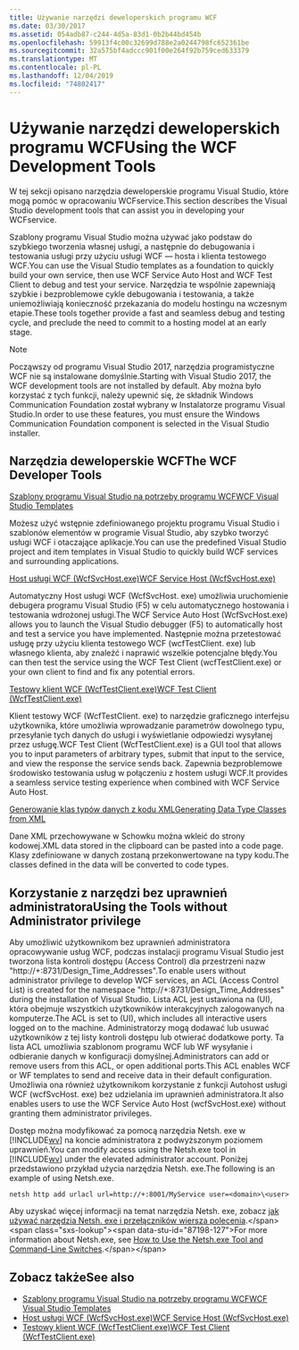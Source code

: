 ```yaml
---
title: Używanie narzędzi deweloperskich programu WCF
ms.date: 03/30/2017
ms.assetid: 054adb87-c244-4d5a-83d1-0b2b44bd454b
ms.openlocfilehash: 59913f4c00c32699d788e2a0244798fc652361be
ms.sourcegitcommit: 32a575bf4adccc901f00e264f92b759ced633379
ms.translationtype: MT
ms.contentlocale: pl-PL
ms.lasthandoff: 12/04/2019
ms.locfileid: "74802417"
---
```

# <a name="using-the-wcf-development-tools"></a><span data-ttu-id="87198-102">Używanie narzędzi deweloperskich programu WCF</span><span class="sxs-lookup"><span data-stu-id="87198-102">Using the WCF Development Tools</span></span>
<span data-ttu-id="87198-103">W tej sekcji opisano narzędzia deweloperskie programu Visual Studio, które mogą pomóc w opracowaniu WCFservice.</span><span class="sxs-lookup"><span data-stu-id="87198-103">This section describes the Visual Studio development tools that can assist you in developing your WCFservice.</span></span>  
  
 <span data-ttu-id="87198-104">Szablony programu Visual Studio można używać jako podstaw do szybkiego tworzenia własnej usługi, a następnie do debugowania i testowania usługi przy użyciu usługi WCF — hosta i klienta testowego WCF.</span><span class="sxs-lookup"><span data-stu-id="87198-104">You can use the Visual Studio templates as a foundation to quickly build your own service, then use WCF Service Auto Host and WCF Test Client to debug and test your service.</span></span> <span data-ttu-id="87198-105">Narzędzia te wspólnie zapewniają szybkie i bezproblemowe cykle debugowania i testowania, a także uniemożliwiają konieczność przekazania do modelu hostingu na wczesnym etapie.</span><span class="sxs-lookup"><span data-stu-id="87198-105">These tools together provide a fast and seamless debug and testing cycle, and preclude the need to commit to a hosting model at an early stage.</span></span>  
 
 > [!NOTE]
 > <span data-ttu-id="87198-106">Począwszy od programu Visual Studio 2017, narzędzia programistyczne WCF nie są instalowane domyślnie.</span><span class="sxs-lookup"><span data-stu-id="87198-106">Starting with Visual Studio 2017, the WCF development tools are not installed by default.</span></span> <span data-ttu-id="87198-107">Aby można było korzystać z tych funkcji, należy upewnić się, że składnik Windows Communication Foundation został wybrany w Instalatorze programu Visual Studio.</span><span class="sxs-lookup"><span data-stu-id="87198-107">In order to use these features, you must ensure the Windows Communication Foundation component is selected in the Visual Studio installer.</span></span>
  
## <a name="the-wcf-developer-tools"></a><span data-ttu-id="87198-108">Narzędzia deweloperskie WCF</span><span class="sxs-lookup"><span data-stu-id="87198-108">The WCF Developer Tools</span></span>  
 [<span data-ttu-id="87198-109">Szablony programu Visual Studio na potrzeby programu WCF</span><span class="sxs-lookup"><span data-stu-id="87198-109">WCF Visual Studio Templates</span></span>](wcf-vs-templates.md)  
  
 <span data-ttu-id="87198-110">Możesz użyć wstępnie zdefiniowanego projektu programu Visual Studio i szablonów elementów w programie Visual Studio, aby szybko tworzyć usługi WCF i otaczające aplikacje.</span><span class="sxs-lookup"><span data-stu-id="87198-110">You can use the predefined Visual Studio project and item templates in Visual Studio to quickly build WCF services and surrounding applications.</span></span>  
  
 [<span data-ttu-id="87198-111">Host usługi WCF (WcfSvcHost.exe)</span><span class="sxs-lookup"><span data-stu-id="87198-111">WCF Service Host (WcfSvcHost.exe)</span></span>](wcf-service-host-wcfsvchost-exe.md)  
  
 <span data-ttu-id="87198-112">Automatyczny Host usługi WCF (WcfSvcHost. exe) umożliwia uruchomienie debugera programu Visual Studio (F5) w celu automatycznego hostowania i testowania wdrożonej usługi.</span><span class="sxs-lookup"><span data-stu-id="87198-112">The WCF Service Auto Host (WcfSvcHost.exe) allows you to launch the Visual Studio debugger (F5) to automatically host and test a service you have implemented.</span></span> <span data-ttu-id="87198-113">Następnie można przetestować usługę przy użyciu klienta testowego WCF (wcfTestClient. exe) lub własnego klienta, aby znaleźć i naprawić wszelkie potencjalne błędy.</span><span class="sxs-lookup"><span data-stu-id="87198-113">You can then test the service using the WCF Test Client (wcfTestClient.exe) or your own client to find and fix any potential errors.</span></span>  
  
 [<span data-ttu-id="87198-114">Testowy klient WCF (WcfTestClient.exe)</span><span class="sxs-lookup"><span data-stu-id="87198-114">WCF Test Client (WcfTestClient.exe)</span></span>](wcf-test-client-wcftestclient-exe.md)  
  
 <span data-ttu-id="87198-115">Klient testowy WCF (WcfTestClient. exe) to narzędzie graficznego interfejsu użytkownika, które umożliwia wprowadzanie parametrów dowolnego typu, przesyłanie tych danych do usługi i wyświetlanie odpowiedzi wysyłanej przez usługę.</span><span class="sxs-lookup"><span data-stu-id="87198-115">WCF Test Client (WcfTestClient.exe) is a GUI tool that allows you to input parameters of arbitrary types, submit that input to the service, and view the response the service sends back.</span></span> <span data-ttu-id="87198-116">Zapewnia bezproblemowe środowisko testowania usług w połączeniu z hostem usługi WCF.</span><span class="sxs-lookup"><span data-stu-id="87198-116">It provides a seamless service testing experience when combined with WCF Service Auto Host.</span></span>  
  
 [<span data-ttu-id="87198-117">Generowanie klas typów danych z kodu XML</span><span class="sxs-lookup"><span data-stu-id="87198-117">Generating Data Type Classes from XML</span></span>](generating-data-type-classes-from-xml.md)  
  
 <span data-ttu-id="87198-118">Dane XML przechowywane w Schowku można wkleić do strony kodowej.</span><span class="sxs-lookup"><span data-stu-id="87198-118">XML data stored in the clipboard can be pasted into a code page.</span></span> <span data-ttu-id="87198-119">Klasy zdefiniowane w danych zostaną przekonwertowane na typy kodu.</span><span class="sxs-lookup"><span data-stu-id="87198-119">The classes defined in the data will be converted to code types.</span></span>  
  
## <a name="using-the-tools-without-administrator-privilege"></a><span data-ttu-id="87198-120">Korzystanie z narzędzi bez uprawnień administratora</span><span class="sxs-lookup"><span data-stu-id="87198-120">Using the Tools without Administrator privilege</span></span>  
 <span data-ttu-id="87198-121">Aby umożliwić użytkownikom bez uprawnień administratora opracowywanie usług WCF, podczas instalacji programu Visual Studio jest tworzona lista kontroli dostępu (Access Control) dla przestrzeni nazw "http://+:8731/Design_Time_Addresses".</span><span class="sxs-lookup"><span data-stu-id="87198-121">To enable users without administrator privilege to develop WCF services, an ACL (Access Control List) is created for the namespace "http://+:8731/Design_Time_Addresses" during the installation of Visual Studio.</span></span> <span data-ttu-id="87198-122">Lista ACL jest ustawiona na (UI), która obejmuje wszystkich użytkowników interakcyjnych zalogowanych na komputerze.</span><span class="sxs-lookup"><span data-stu-id="87198-122">The ACL is set to (UI), which includes all interactive users logged on to the machine.</span></span> <span data-ttu-id="87198-123">Administratorzy mogą dodawać lub usuwać użytkowników z tej listy kontroli dostępu lub otwierać dodatkowe porty. Ta lista ACL umożliwia szablonom programu WCF lub WF wysyłanie i odbieranie danych w konfiguracji domyślnej.</span><span class="sxs-lookup"><span data-stu-id="87198-123">Administrators can add or remove users from this ACL, or open additional ports.This ACL enables WCF or WF templates to send and receive data in their default configuration.</span></span> <span data-ttu-id="87198-124">Umożliwia ona również użytkownikom korzystanie z funkcji Autohost usługi WCF (wcfSvcHost. exe) bez udzielania im uprawnień administratora.</span><span class="sxs-lookup"><span data-stu-id="87198-124">It also enables users to use the WCF Service Auto Host (wcfSvcHost.exe) without granting them administrator privileges.</span></span>  
  
 <span data-ttu-id="87198-125">Dostęp można modyfikować za pomocą narzędzia Netsh. exe w [!INCLUDE[wv](../../../includes/wv-md.md)] na koncie administratora z podwyższonym poziomem uprawnień.</span><span class="sxs-lookup"><span data-stu-id="87198-125">You can modify access using the Netsh.exe tool in [!INCLUDE[wv](../../../includes/wv-md.md)] under the elevated administrator account.</span></span> <span data-ttu-id="87198-126">Poniżej przedstawiono przykład użycia narzędzia Netsh. exe.</span><span class="sxs-lookup"><span data-stu-id="87198-126">The following is an example of using Netsh.exe.</span></span>  
  
```console  
netsh http add urlacl url=http://+:8001/MyService user=<domain>\<user>  
```  
  
 <span data-ttu-id="87198-127">Aby uzyskać więcej informacji na temat narzędzia Netsh. exe, zobacz [jak używać narzędzia Netsh. exe i przełączników wiersza polecenia](https://docs.microsoft.com/previous-versions/tn-archive/bb490939(v=technet.10)).</span><span class="sxs-lookup"><span data-stu-id="87198-127">For more information about Netsh.exe, see [How to Use the Netsh.exe Tool and Command-Line Switches](https://docs.microsoft.com/previous-versions/tn-archive/bb490939(v=technet.10)).</span></span>  
  
## <a name="see-also"></a><span data-ttu-id="87198-128">Zobacz także</span><span class="sxs-lookup"><span data-stu-id="87198-128">See also</span></span>

- [<span data-ttu-id="87198-129">Szablony programu Visual Studio na potrzeby programu WCF</span><span class="sxs-lookup"><span data-stu-id="87198-129">WCF Visual Studio Templates</span></span>](wcf-vs-templates.md)
- [<span data-ttu-id="87198-130">Host usługi WCF (WcfSvcHost.exe)</span><span class="sxs-lookup"><span data-stu-id="87198-130">WCF Service Host (WcfSvcHost.exe)</span></span>](wcf-service-host-wcfsvchost-exe.md)
- [<span data-ttu-id="87198-131">Testowy klient WCF (WcfTestClient.exe)</span><span class="sxs-lookup"><span data-stu-id="87198-131">WCF Test Client (WcfTestClient.exe)</span></span>](wcf-test-client-wcftestclient-exe.md)

